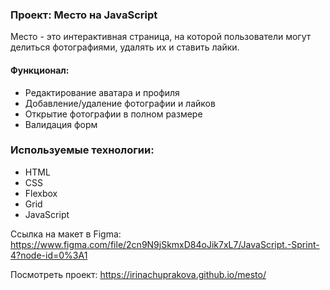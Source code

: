 ### Проект: Место на JavaScript
Место - это интерактивная страница, на которой пользователи могут делиться фотографиями, удалять их и ставить лайки.

#### Функционал:
* Редактирование аватара и профиля
* Добавление/удаление фотографии и лайков
* Открытие фотографии в полном размере
* Валидация форм 

### Используемые технологии:
* HTML
* CSS
* Flexbox
* Grid
* JavaScript

Ссылка на макет в Figma: https://www.figma.com/file/2cn9N9jSkmxD84oJik7xL7/JavaScript.-Sprint-4?node-id=0%3A1

Посмотреть проект: https://irinachuprakova.github.io/mesto/
